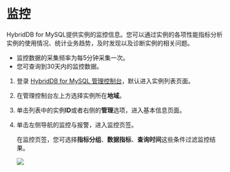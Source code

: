 # 监控

HybridDB for MySQL提供实例的监控信息。您可以通过实例的各项性能指标分析实例的使用情况、统计业务趋势，及时发现以及诊断实例的相关问题。

-   监控数据的采集频率为每5分钟采集一次。
-   您可查询到30天内的监控数据。

1.  登录 [HybridDB for MySQL 管理控制台](https://petadata.console.aliyun.com/)，默认进入实例列表页面。
2.  在管理控制台左上方选择实例所在**地域**。
3.  单击列表中的实例**ID**或者右侧的**管理**选项，进入基本信息页面。
4.  单击左侧导航的监控与报警，进入监控页签。

    在监控页签，您可选择**指标分组**、**数据指标**、**查询时间**这些条件过滤监控结果。

    ![](https://static-aliyun-doc.oss-accelerate.aliyuncs.com/assets/img/18508/154512611112273_zh-CN.png)


